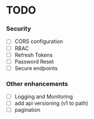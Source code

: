 # TODO


### Security

- [ ] CORS configuration 
- [ ] RBAC
- [ ] Refresh Tokens
- [ ] Password Reset
- [ ] Secure endpoints

### Other enhancements
- [ ] Logging and Monitoring
- [ ] add api versioning (v1 to path)
- [ ] pagination
